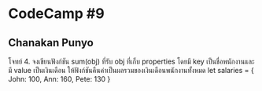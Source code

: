 # CodeCamp #9
## Chanakan Punyo 
โจทย์
4. จงเขียนฟังก์ชัน sum(obj) ที่รับ obj ที่เก็บ properties โดยมี key เป็นชื่อพนักงานและมี value เป็นเงินเดือน ให้ฟังก์ชันคืนค่าเป็นผลรวมของเงินเดือนพนักงานทั้งหมด
let salaries = {
  John: 100,
  Ann: 160,
  Pete: 130
}
